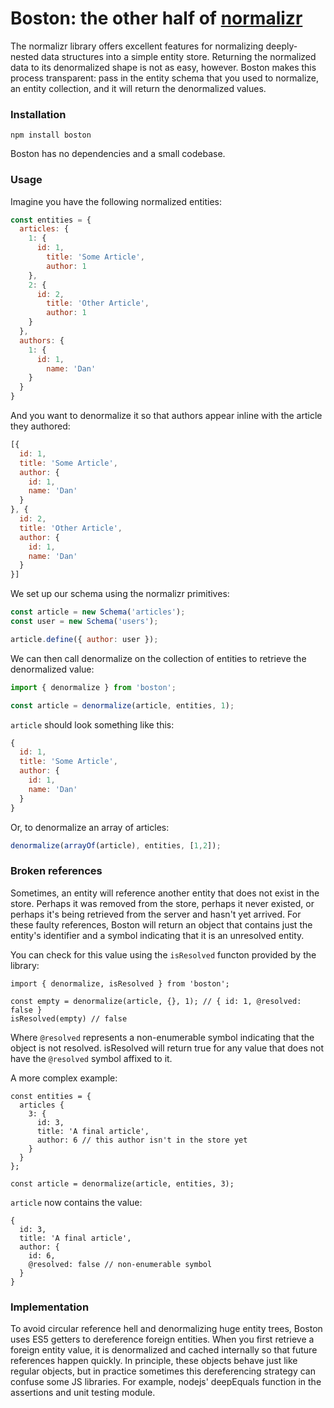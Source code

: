 Boston: the other half of [normalizr]
===

The normalizr library offers excellent features for normalizing deeply-nested data structures
into a simple entity store. Returning the normalized data to its denormalized shape is not
as easy, however. Boston makes this process transparent: pass in the entity schema that you used
to normalize, an entity collection, and it will return the denormalized values.

### Installation

```
npm install boston
```

Boston has no dependencies and a small codebase.

### Usage

Imagine you have the following normalized entities:

```js
const entities = {
  articles: {
    1: {
      id: 1,
        title: 'Some Article',
        author: 1
    },
    2: {
      id: 2,
        title: 'Other Article',
        author: 1
    }
  },
  authors: {
    1: {
      id: 1,
        name: 'Dan'
    }
  }
}
```

And you want to denormalize it so that authors appear inline with the article they authored:

```js
[{
  id: 1,
  title: 'Some Article',
  author: {
    id: 1,
    name: 'Dan'
  }
}, {
  id: 2,
  title: 'Other Article',
  author: {
    id: 1,
    name: 'Dan'
  }
}]
```

We set up our schema using the normalizr primitives:

```js
const article = new Schema('articles');
const user = new Schema('users');

article.define({ author: user });
```

We can then call denormalize on the collection of entities to retrieve the denormalized value:

```js
import { denormalize } from 'boston';

const article = denormalize(article, entities, 1);
```

`article` should look something like this:

```js
{
  id: 1,
  title: 'Some Article',
  author: {
    id: 1,
    name: 'Dan'
  }
}
```

Or, to denormalize an array of articles:

```js
denormalize(arrayOf(article), entities, [1,2]);
```

### Broken references

Sometimes, an entity will reference another entity that does not exist in the store. Perhaps it
was removed from the store, perhaps it never existed, or perhaps it's being retrieved from the
server and hasn't yet arrived. For these faulty references, Boston will return an object that
contains just the entity's identifier and a symbol indicating that it is an unresolved entity.

You can check for this value using the `isResolved` functon provided by the library:

```
import { denormalize, isResolved } from 'boston';

const empty = denormalize(article, {}, 1); // { id: 1, @resolved: false }
isResolved(empty) // false
```

Where `@resolved` represents a non-enumerable symbol indicating that the object is not resolved.
isResolved will return true for any value that does not have the `@resolved` symbol affixed to it.

A more complex example:
```
const entities = {
  articles {
    3: {
      id: 3,
      title: 'A final article',
      author: 6 // this author isn't in the store yet
    }
  }
};

const article = denormalize(article, entities, 3);
```

`article` now contains the value:

```
{
  id: 3,
  title: 'A final article',
  author: {
    id: 6,
    @resolved: false // non-enumerable symbol
  }
}
```


### Implementation

To avoid circular reference hell and denormalizing huge entity trees, Boston uses ES5 getters
to dereference foreign entities. When you first retrieve a foreign entity value, it is
denormalized and cached internally so that future references happen quickly. In principle,
these objects behave just like regular objects, but in practice sometimes this dereferencing
strategy can confuse some JS libraries. For example, nodejs' deepEquals function in the
assertions and unit testing module.

[normalizr]: https://github.com/paularmstrong/normalizr